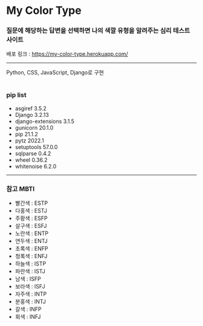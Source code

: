 # My Color Type

### 질문에 해당하는 답변을 선택하면 나의 색깔 유형을 알려주는 심리 테스트 사이트
배포 링크 : https://my-color-type.herokuapp.com/

--- 
Python, CSS, JavaScript, Django로 구현
<br>
<br>

### pip list
- asgiref           3.5.2
- Django            3.2.13
- django-extensions 3.1.5
- gunicorn          20.1.0
- pip               21.1.2
- pytz              2022.1
- setuptools        57.0.0
- sqlparse          0.4.2
- wheel             0.36.2
- whitenoise        6.2.0
---
### 참고 MBTI
- 빨간색 : ESTP
- 다홍색 : ESTJ
- 주황색 : ESFP
- 살구색 : ESFJ
- 노란색 : ENTP
- 연두색 : ENTJ
- 초록색 : ENFP
- 청록색 : ENFJ
- 하늘색 : ISTP
- 파란색 : ISTJ
- 남색 : ISFP
- 보라색 : ISFJ
- 자주색 : INTP
- 분홍색 : INTJ
- 갈색 : INFP
- 회색 : INFJ
